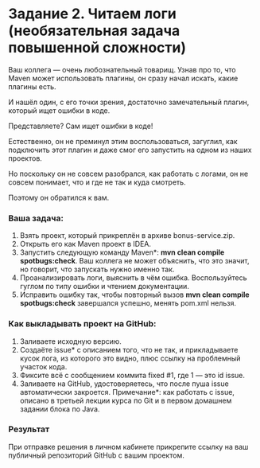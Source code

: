 # Задание 2. Читаем логи (необязательная задача повышенной сложности)
Ваш коллега — очень любознательный товарищ. Узнав про то, что Maven может использовать плагины, он сразу начал искать, какие плагины есть.

И нашёл один, с его точки зрения, достаточно замечательный плагин, который ищет ошибки в коде.

Представляете? Сам ищет ошибки в коде!

Естественно, он не преминул этим воспользоваться, загуглил, как подключить этот плагин и даже смог его запустить на одном из наших проектов.

Но поскольку он не совсем разобрался, как работать с логами, он не совсем понимает, что и где не так и куда смотреть.

Поэтому он обратился к вам.

### Ваша задача:

1. Взять проект, который прикреплён в архиве bonus-service.zip.
2. Открыть его как Maven проект в IDEA.
3. Запустить следующую команду Maven*: __mvn clean compile spotbugs:check__. 
Ваш коллега не может объяснить, что это значит, но говорит, что запускать нужно именно так.
4. Проанализировать логи, выяснить в чём ошибка. Воспользуйтесь гуглом по типу ошибки и чтением документации.
5. Исправить ошибку так, чтобы повторный вызов __mvn clean compile spotbugs:check__ завершался успешно, менять pom.xml нельзя.
### Как выкладывать проект на GitHub:

1. Заливаете исходную версию.
2. Создаёте issue* с описанием того, что не так, и прикладываете кусок лога, из которого это видно, плюс ссылку на проблемный участок кода.
3. Фиксите всё с сообщением коммита fixed #1, где 1 — это id issue.
4. Заливаете на GitHub, удостоверяетесь, что после пуша issue автоматически закроется.
Примечание*: как работать с issue, описано в третьей лекции курса по Git и в первом домашнем задании блока по Java.

### Результат
При отправке решения в личном кабинете прикрепите ссылку на ваш публичный репозиторий GitHub с вашим проектом.